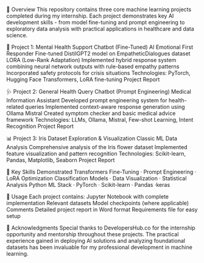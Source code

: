 📌 Overview
This repository contains three core machine learning projects completed during my internship. 
Each project demonstrates key AI development skills -
from model fine-tuning and prompt engineering to exploratory data analysis 
with practical applications in healthcare and data science.

🧠 Project 1: Mental Health Support Chatbot (Fine-Tuned)
AI Emotional First Responder
Fine-tuned DistilGPT2 model on EmpatheticDialogues dataset
LORA (Low-Rank Adaptation)
Implemented hybrid response system combining neural network outputs with rule-based empathy patterns
Incorporated safety protocols for crisis situations
Technologies: PyTorch, Hugging Face Transformers, LoRA fine-tuning
Project Report

🩺 Project 2: General Health Query Chatbot (Prompt Engineering)
Medical Information Assistant
Developed prompt engineering system for health-related queries
Implemented context-aware response generation using Ollama Mistral
Created symptom checker and basic medical advice framework
Technologies: LLMs, Ollama, Mistral, Few-shot Learning, Intent Recognition
Project Report

📊 Project 3: Iris Dataset Exploration & Visualization
Classic ML Data Analysis
Comprehensive analysis of the Iris flower dataset
Implemented feature visualization and pattern recognition
Technologies: Scikit-learn, Pandas, Matplotlib, Seaborn
Project Report

🔑 Key Skills Demonstrated
Transformers Fine-Tuning · Prompt Engineering · LoRA Optimization
Classification Models · Data Visualization · Statistical Analysis
Python ML Stack · PyTorch · Scikit-learn · Pandas ·keras

🚀 Usage
Each project contains:
Jupyter Notebook with complete implementation
Relevant datasets
Model checkpoints (where applicable)
Comments
Detailed project report in Word format
Requirements file for easy setup

🌟 Acknowledgments
Special thanks to DevelopersHub.co for the internship opportunity and mentorship throughout these projects.
The practical experience gained in deploying AI solutions and analyzing foundational datasets has been invaluable for my professional development in machine learning.
